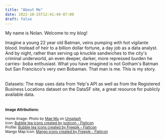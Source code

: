 ```yaml
---
title: "About Me"
date: 2022-10-25T12:41:49-07:00
draft: false
---
```

My name is Nolan. Welcome to my blog!

Imagine a young 22 year old Batman, veins pumping with hot vigilante blood. Instead of heir to a billion dollar fortune, a day job as a data analyst. And by night, rather than serving up knuckle sandwiches to the city's criminal underworld, an even deeper, darker, more repressed burden he carries- boba enthusiast. What you have imagined is not Gotham's Batman but San Francisco's very own Bobaman. That man is me. This is my story.
<br><br>

Datasets: The map uses data from Yelp's API as well as from the Registered Business Locations dataset on the DataSF site, a great resource for publicly available data.
<br><br>
<small>
#### Image Attributions:
Home Image:
Photo by 
<a href="https://unsplash.com/@picoftasty?utm_source=unsplash&utm_medium=referral&utm_content=creditCopyText">Mae Mu</a> on <a href="https://unsplash.com/s/photos/milk-tea?utm_source=unsplash&utm_medium=referral&utm_content=creditCopyText">Unsplash</a><br>
Icon:
<a href="https://www.flaticon.com/free-icons/bubble-tea" title="bubble tea icons">Bubble tea icons created by justicon - Flaticon</a>
<br>Profile: <a href="https://www.flaticon.com/free-icons/bubble-tea" title="bubble tea icons">Bubble tea icons created by Freepik - Flaticon</a>
<br>Mango Map Icon: <a href="https://www.flaticon.com/free-icons/mango" title="mango icons">Mango icons created by Freepik - Flaticon</a>
</small>